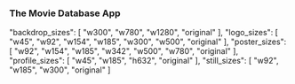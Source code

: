 <h3>The Movie Database App</h3>
  <!-- Poster sizes -->
  <!-- https://image.tmdb.org/t/p/poster_sizes/poster_path  -->
  "backdrop_sizes": [
  "w300",
  "w780",
  "w1280",
  "original"
],
"logo_sizes": [
  "w45",
  "w92",
  "w154",
  "w185",
  "w300",
  "w500",
  "original"
],
"poster_sizes": [
  "w92",
  "w154",
  "w185",
  "w342",
  "w500",
  "w780",
  "original"
],
"profile_sizes": [
  "w45",
  "w185",
  "h632",
  "original"
],
"still_sizes": [
  "w92",
  "w185",
  "w300",
  "original"
]
